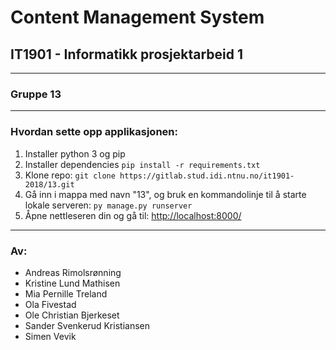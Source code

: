 <h1>Content Management System</h1>
<h2>IT1901 - Informatikk prosjektarbeid 1 </h2>
<hr>

<h3>Gruppe 13</h3>
<hr>
<h3> Hvordan sette opp applikasjonen: </h3> 
<ol>
    <li> Installer python 3 og pip </li>
    <li> Installer dependencies <code>pip install -r requirements.txt </code></li>
    <li> Klone repo: <code>git clone https://gitlab.stud.idi.ntnu.no/it1901-2018/13.git</code></li>
    <li> Gå inn i mappa med navn "13", og bruk en kommandolinje til å starte lokale serveren: <code>py manage.py runserver</code></li>
    <li> Åpne nettleseren din og gå til: <a href="http://localhost:8000/">http://localhost:8000/</a></li>
</ol>

<hr>
<h3> Av: </h3>
<ul>
    <li>Andreas Rimolsrønning</li> 
    <li>Kristine Lund Mathisen</li>
    <li>Mia Pernille Treland</li>
    <li>Ola Fivestad</li>
    <li>Ole Christian Bjerkeset</li>
    <li>Sander Svenkerud Kristiansen</li>
    <li>Simen Vevik</li>
</ul>
